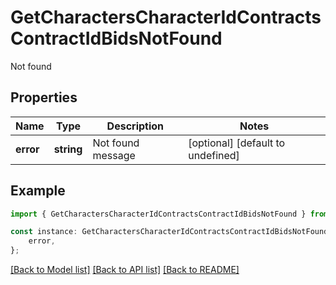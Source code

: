 # GetCharactersCharacterIdContractsContractIdBidsNotFound

Not found

## Properties

Name | Type | Description | Notes
------------ | ------------- | ------------- | -------------
**error** | **string** | Not found message | [optional] [default to undefined]

## Example

```typescript
import { GetCharactersCharacterIdContractsContractIdBidsNotFound } from 'eve-esi-client-ts';

const instance: GetCharactersCharacterIdContractsContractIdBidsNotFound = {
    error,
};
```

[[Back to Model list]](../README.md#documentation-for-models) [[Back to API list]](../README.md#documentation-for-api-endpoints) [[Back to README]](../README.md)
